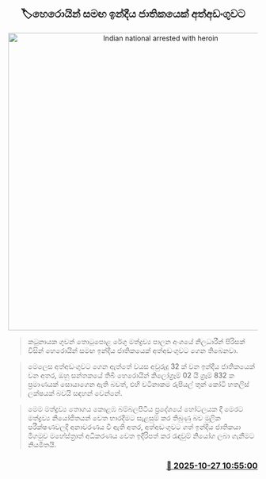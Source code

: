<p align='center'><b><h2 align='center' title='Indian national arrested with heroin'>🏷හෙරොයින් සමඟ ඉන්දීය ජාතිකයෙක් අත්අඩංගුවට</h2></b></p>
<p align='center'><img src='https://helakuru.sgp1.cdn.digitaloceanspaces.com/esana/images/lib/arrested2[1].jpg' width='600' alt='Indian national arrested with heroin'></p>

> කටුනායක ගුවන් තොටුපොළ රේගු මත්ද්‍රව්‍ය පාලන අංශයේ නිලධාරීන් පිරිසක් විසින් හෙරොයින් සමඟ ඉන්දීය ජාතිකයෙක් අත්අඩංගුවට ගෙන තිබෙනවා.

> මෙලෙස අත්අඩංගුවට ගෙන ඇත්තේ වයස අවුරුදු 32 ක් වන ඉන්දීය ජාතිකයෙක් වන අතර, ඔහු සන්තකයේ තිබී හෙරොයින් කිලෝග්‍රෑම් 02 යි ග්‍රෑම් 832 ක ප්‍රමාණයක් සොයාගෙන ඇති බවත්, එහි වටිනාකම රුපියල් තුන් කෝටි හතලිස් ලක්ෂයක් බවයි සඳහන් වෙන්නේ.

> මෙම මත්ද්‍රව්‍ය තොගය කොළඹ බම්බලපිටිය ප්‍රදේශයේ හෝටලයක දී මෙරට මත්ද්‍රව්‍ය නියෝජිතයන් වෙත භාරදීමට සැළසුම් කර තිබුණු බව මූලික පරීක්ෂණවලදී අනාවරණය වී ඇති අතර, අත්අඩංගුවට ගත් ඉන්දීය ජාතිකයා මීගමුව මහේස්ත්‍රාත් අධිකරණය වෙත ඉදිරිපත් කර රැඳවුම් නියෝග ලබා ගැනීමට නියමිතයි.



<h3 align='right'><a href='https://www.helakuru.lk/esana/p/114816/'>📅 2025-10-27 10:55:00</a></h3>
